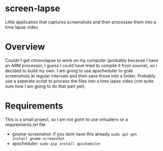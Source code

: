 screen-lapse
============

Little application that captures screenshots and then processes them into a time lapse video

Overview
===========

Couldn't get chronolapse to work on my computer (probably because I have an ARM processor, I guess I could have tried to compile it from source), so i decided to build my own.  I am going to use apscheduler to grab screenshots at regular intervals and then save those into a folder.  Probably use a seperate script to process the files into a time lapse video (not quite sure how I am going to do that part yet).

Requirements
============

This is a small project, so I am not goint to use virtualenv or a requreiments.txt file
- gnome-screenshot: if you dont have this already <code>sudo apt-get install gnome-screenshot</code>
- apscheduler: <code>sudo pip install apscheduler</code>
